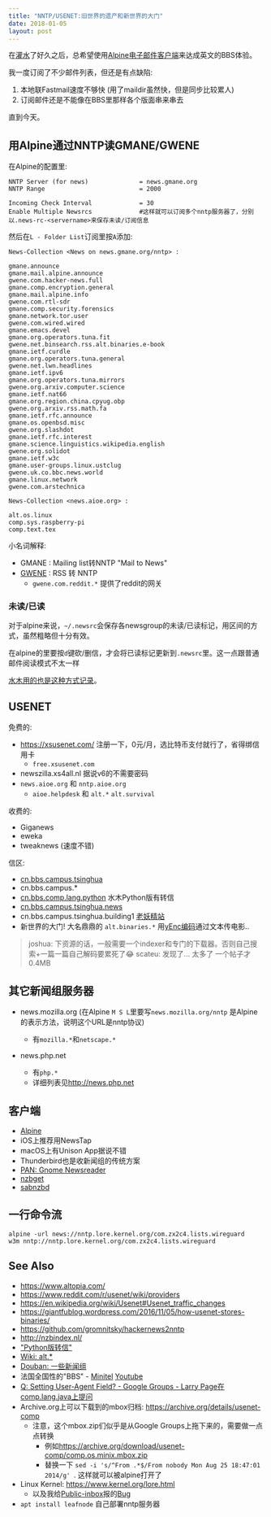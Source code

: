 ```yaml
---
title: "NNTP/USENET:旧世界的遗产和新世界的大门"
date: 2018-01-05
layout: post
---
```


在[灌水](http://scateu.me/2014/05/19/bbs-on-normal-terminal.html)了好久之后，总希望使用[Alpine电子邮件客户端](http://scateu.me/2015/08/23/alpine.html)来达成英文的BBS体验。

我一度订阅了不少邮件列表，但还是有点缺陷:

1) 本地联Fastmail速度不够快 (用了maildir虽然快，但是同步比较累人)
2) 订阅邮件还是不能像在BBS里那样各个版面串来串去

直到今天。

## 用Alpine通过NNTP读GMANE/GWENE

在Alpine的配置里:

```
NNTP Server (for news)              = news.gmane.org
NNTP Range                          = 2000

Incoming Check Interval             = 30   
Enable Multiple Newsrcs             #这样就可以订阅多个nntp服务器了，分别以.news-rc-<servername>来保存未读/订阅信息
```

然后在`L - Folder List`订阅里按`A`添加:

```
News-Collection <News on news.gmane.org/nntp> :

gmane.announce
gmane.mail.alpine.announce
gwene.com.hacker-news.full
gmane.comp.encryption.general
gmane.mail.alpine.info
gwene.com.rtl-sdr
gmane.comp.security.forensics
gmane.network.tor.user
gwene.com.wired.wired
gmane.emacs.devel
gmane.org.operators.tuna.fit
gwene.net.binsearch.rss.alt.binaries.e-book
gmane.ietf.curdle
gmane.org.operators.tuna.general
gwene.net.lwn.headlines
gmane.ietf.ipv6
gmane.org.operators.tuna.mirrors
gwene.org.arxiv.computer.science
gmane.ietf.nat66
gmane.org.region.china.cpyug.obp
gwene.org.arxiv.rss.math.fa
gmane.ietf.rfc.announce
gmane.os.openbsd.misc
gwene.org.slashdot
gmane.ietf.rfc.interest
gmane.science.linguistics.wikipedia.english
gwene.org.solidot
gmane.ietf.w3c
gmane.user-groups.linux.ustclug
gwene.uk.co.bbc.news.world
gmane.linux.network
gwene.com.arstechnica

News-Collection <news.aioe.org> :

alt.os.linux
comp.sys.raspberry-pi
comp.text.tex
```

小名词解释:

 - GMANE : Mailing list转NNTP "Mail to News"
 - [GWENE](http://gwene.org/stats.php) : RSS 转 NNTP
   - `gwene.com.reddit.*` 提供了reddit的网关


### 未读/已读

对于alpine来说，`~/.newsrc`会保存各newsgroup的未读/已读标记，用区间的方式，虽然粗略但十分有效。

在alpine的里要按`d`键砍/删信，才会将已读标记更新到`.newsrc`里。这一点跟普通邮件阅读模式不太一样

[水木用的也是这种方式记录](http://www.newsmth.net/nForum/article/BBSMan_Dev/82668?s=82672)。

## USENET

免费的:

 - https://xsusenet.com/ 注册一下，0元/月，选比特币支付就行了，省得绑信用卡
   - `free.xsusenet.com`
 - newszilla.xs4all.nl  据说v6的不需要密码
 - `news.aioe.org` 和 `nntp.aioe.org`
   - `aioe.helpdesk` 和 `alt.*` `alt.survival`

收费的:

 - Giganews
 - eweka
 - tweaknews (速度不错)

信区:

 - [cn.bbs.campus.tsinghua](https://groups.google.com/forum/#!topic/cn.bbs.campus.tsinghua/RMT9D4N_mmU)
 - cn.bbs.campus.*
 - [cn.bbs.comp.lang.python](https://groups.google.com/forum/#!forum/cn.bbs.comp.lang.python) 水木Python版有转信
 - [cn.bbs.campus.tsinghua.news](https://groups.google.com/forum/#!topic/cn.bbs.campus.tsinghua.news/afF0GCc9XHU)
 - cn.bbs.campus.tsinghua.building1 [老妖精站](https://groups.google.com/forum/#!topic/cn.bbs.campus.tsinghua.building1/dkHyZGSaCqI)
 - 新世界的大门! 大名鼎鼎的 `alt.binaries.*` 用[yEnc编码](https://en.wikipedia.org/wiki/YEnc)通过文本传电影..

> joshua: 下资源的话，一般需要一个indexer和专门的下载器。否则自己搜索+一篇一篇自己解码要累死了😂
> scateu: 发现了... 太多了  一个帖子才0.4MB

## 其它新闻组服务器

 - news.mozilla.org (在Alpine `M S L`里要写`news.mozilla.org/nntp` 是Alpine的表示方法，说明这个URL是nntp协议)
   - 有`mozilla.*`和`netscape.*`

 - news.php.net 
   - 有`php.*`
   - 详细列表见<http://news.php.net>

## 客户端

 - [Alpine](http://scateu.me/2015/08/23/alpine.html)
 - iOS上推荐用NewsTap
 - macOS上有Unison App据说不错
 - Thunderbird也是收新闻组的传统方案
 - [PAN: Gnome Newsreader](http://pan.rebelbase.com/features/)
 - [nzbget](https://nzbget.net/)
 - [sabnzbd](https://sabnzbd.org/)

## 一行命令流

```
alpine -url news://nntp.lore.kernel.org/com.zx2c4.lists.wireguard
w3m nntp://nntp.lore.kernel.org/com.zx2c4.lists.wireguard
```

## See Also

 - <https://www.altopia.com/>
 - <https://www.reddit.com/r/usenet/wiki/providers>
 - <https://en.wikipedia.org/wiki/Usenet#Usenet_traffic_changes>
 - <https://giantfublog.wordpress.com/2016/11/05/how-usenet-stores-binaries/>
 - <https://github.com/gromnitsky/hackernews2nntp>
 - <http://nzbindex.nl/>
 - ["Python版转信"](http://www.newsmth.net/nForum/article/Python/9396?s=9396)
 - [Wiki: alt.\*](https://en.wikipedia.org/wiki/Alt.*_hierarchy)
 - [Douban: 一些新闻组](https://www.douban.com/note/159917093/)
 - 法国全国性的"BBS" - [Minitel](https://zh.wikipedia.org/wiki/Minitel) [Youtube](https://www.youtube.com/watch?v=HOhK9bgQo8g)
 - [Q: Setting User-Agent Field? - Google Groups - Larry Page在comp.lang.java上提问](https://groups.google.com/forum/#!msg/comp.lang.java/aSPAJO05LIU/ushhUIQQ-ogJ)
 - Archive.org上可以下载到的mbox归档: <https://archive.org/details/usenet-comp>
   - 注意，这个mbox.zip们似乎是从Google Groups上拖下来的，需要做一点点转换
     - 例如<https://archive.org/download/usenet-comp/comp.os.minix.mbox.zip>
     - 替换一下 `sed -i 's/^From .*$/From nobody Mon Aug 25 18:47:01 2014/g' `. 这样就可以被alpine打开了
 - Linux Kernel: <https://www.kernel.org/lore.html>
   - 以及我给[Public-inbox](https://lwn.net/Articles/748184/)报的[Bug](https://public-inbox.org/meta/alpine.DEB.2.21.99.1901161043430.29788@la.scateu.me/T/#t)
 - `apt install leafnode` 自己部署nntp服务器
